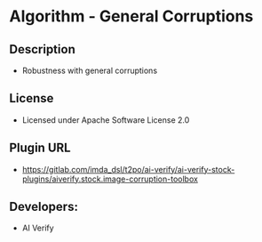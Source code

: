 # Algorithm - General Corruptions

## Description
* Robustness with general corruptions

## License
* Licensed under Apache Software License 2.0

## Plugin URL
* https://gitlab.com/imda_dsl/t2po/ai-verify/ai-verify-stock-plugins/aiverify.stock.image-corruption-toolbox

## Developers:
* AI Verify
